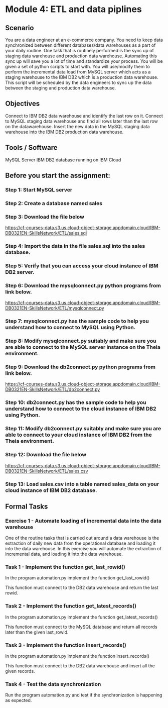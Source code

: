 # Module 4: ETL and data piplines

## Scenario

You are a data engineer at an e-commerce company. You need to keep data synchronized between different databases/data warehouses as a part of your daily routine. One task that is routinely performed is the sync up of staging data warehouse and production data warehouse. Automating this sync up will save you a lot of time and standardize your process. You will be given a set of python scripts to start with. You will use/modify them to perform the incremental data load from MySQL server which acts as a staging warehouse to the IBM DB2 which is a production data warehouse. This script will be scheduled by the data engineers to sync up the data between the staging and production data warehouse.

## Objectives

Connect to IBM DB2 data warehouse and identify the last row on it.
Connect to MySQL staging data warehouse and find all rows later than the last row on the datawarehouse.
Insert the new data in the MySQL staging data warehouse into the IBM DB2 production data warehouse.

## Tools / Software

MySQL Server
IBM DB2 database running on IBM Cloud

## Before you start the assignment:

### Step 1: Start MySQL server

### Step 2: Create a database named sales

### Step 3: Download the file below

https://cf-courses-data.s3.us.cloud-object-storage.appdomain.cloud/IBM-DB0321EN-SkillsNetwork/ETL/sales.sql

### Step 4: Import the data in the file sales.sql into the sales database.

### Step 5: Verify that you can access your cloud instance of IBM DB2 server.

### Step 6: Download the mysqlconnect.py python programs from link below.

https://cf-courses-data.s3.us.cloud-object-storage.appdomain.cloud/IBM-DB0321EN-SkillsNetwork/ETL/mysqlconnect.py

### Step 7: mysqlconnect.py has the sample code to help you understand how to connect to MySQL using Python.

### Step 8: Modify mysqlconnect.py suitably and make sure you are able to connect to the MySQL server instance on the Theia environment.

### Step 9: Download the db2connect.py python programs from link below.

https://cf-courses-data.s3.us.cloud-object-storage.appdomain.cloud/IBM-DB0321EN-SkillsNetwork/ETL/db2connect.py

### Step 10: db2connect.py has the sample code to help you understand how to connect to the cloud instance of IBM DB2 using Python.

### Step 11: Modify db2connect.py suitably and make sure you are able to connect to your cloud instance of IBM DB2 from the Theia environment.

### Step 12: Download the file below

https://cf-courses-data.s3.us.cloud-object-storage.appdomain.cloud/IBM-DB0321EN-SkillsNetwork/ETL/sales.csv

### Step 13: Load sales.csv into a table named sales_data on your cloud instance of IBM DB2 database.

## Formal Tasks

### Exercise 1 - Automate loading of incremental data into the data warehouse
One of the routine tasks that is carried out around a data warehouse is the extraction of daily new data from the operational database and loading it into the data warehouse. In this exercise you will automate the extraction of incremental data, and loading it into the data warehouse.

### Task 1 - Implement the function get_last_rowid()
In the program automation.py implement the function get_last_rowid()

This function must connect to the DB2 data warehouse and return the last rowid.

### Task 2 - Implement the function get_latest_records()
In the program automation.py implement the function get_latest_records()

This function must connect to the MySQL database and return all records later than the given last_rowid.

### Task 3 - Implement the function insert_records()
In the program automation.py implement the function insert_records()

This function must connect to the DB2 data warehouse and insert all the given records.

### Task 4 - Test the data synchronization
Run the program automation.py and test if the synchronization is happening as expected.
